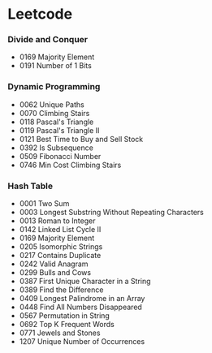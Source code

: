 # Leetcode

### Divide and Conquer  
- 0169 Majority Element  
- 0191 Number of 1 Bits  

### Dynamic Programming  
- 0062 Unique Paths  
- 0070 Climbing Stairs  
- 0118 Pascal's Triangle  
- 0119 Pascal's Triangle II  
- 0121 Best Time to Buy and Sell Stock  
- 0392 Is Subsequence  
- 0509 Fibonacci Number  
- 0746 Min Cost Climbing Stairs  

### Hash Table  
- 0001 Two Sum  
- 0003 Longest Substring Without Repeating Characters  
- 0013 Roman to Integer  
- 0142 Linked List Cycle II  
- 0169 Majority Element  
- 0205 Isomorphic Strings  
- 0217 Contains Duplicate  
- 0242 Valid Anagram  
- 0299 Bulls and Cows  
- 0387 First Unique Character in a String  
- 0389 Find the Difference  
- 0409 Longest Palindrome in an Array
- 0448 Find All Numbers Disappeared  
- 0567 Permutation in String  
- 0692 Top K Frequent Words  
- 0771 Jewels and Stones  
- 1207 Unique Number of Occurrences  